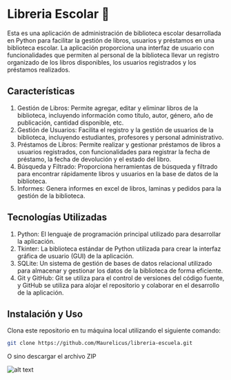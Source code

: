 # Libreria Escolar :school:

<p>
Esta es una aplicación de administración de biblioteca escolar desarrollada en Python para facilitar la gestión de libros, usuarios y préstamos en una biblioteca escolar. La aplicación proporciona una interfaz de usuario con funcionalidades que permiten al personal de la biblioteca llevar un registro organizado de los libros disponibles, los usuarios registrados y los préstamos realizados.
</p>

## Características

1. Gestión de Libros: Permite agregar, editar y eliminar libros de la biblioteca, incluyendo información como título, autor, género, año de publicación, cantidad disponible, etc.
2. Gestión de Usuarios: Facilita el registro y la gestión de usuarios de la biblioteca, incluyendo estudiantes, profesores y personal administrativo.
3. Préstamos de Libros: Permite realizar y gestionar préstamos de libros a usuarios registrados, con funcionalidades para registrar la fecha de préstamo, la fecha de devolución y el estado del libro.
4. Búsqueda y Filtrado: Proporciona herramientas de búsqueda y filtrado para encontrar rápidamente libros y usuarios en la base de datos de la biblioteca.
5. Informes: Genera informes en excel de libros, laminas y pedidos para la gestión de la biblioteca.

## Tecnologías Utilizadas

1. Python: El lenguaje de programación principal utilizado para desarrollar la aplicación.
2. Tkinter: La biblioteca estándar de Python utilizada para crear la interfaz gráfica de usuario (GUI) de la aplicación.
3. SQLite: Un sistema de gestión de bases de datos relacional utilizado para almacenar y gestionar los datos de la biblioteca de forma eficiente.
4. Git y GitHub: Git se utiliza para el control de versiones del código fuente, y GitHub se utiliza para alojar el repositorio y colaborar en el desarrollo de la aplicación.


## Instalación y Uso

<p>Clona este repositorio en tu máquina local utilizando el siguiente comando:</p>

```bash
git clone https://github.com/Maurelicus/libreria-escuela.git
```

O sino descargar el archivo ZIP

![alt text](https://github.com/Maurelicus/libreria-escuela.git/blob/[branch]/fondo.png?raw=true)
